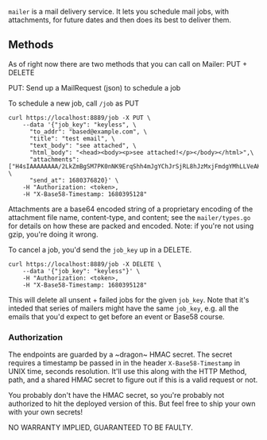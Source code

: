 `mailer` is a mail delivery service. It lets you schedule mail jobs, with attachments, for future dates and then does its best to deliver them.


## Methods

As of right now there are two methods that you can call on Mailer: PUT + DELETE

PUT: Send up a MailRequest (json) to schedule a job

To schedule a new job, call `/job` as PUT

```
curl https://localhost:8889/job -X PUT \
	--data '{"job_key": "keyless", \
	  "to_addr": "based@example.com", \
	  "title": "test email", \
	  "text_body": "see attached", \
	  "html_body": "<head><body><p>see attached!</p></body></html>",\ 
	  "attachments": ["H4sIAAAAAAAA/2LkZmBgSM7PK0nNK9ErqShh4mJgYChJrSjRL8hJzMxjFmdgYMhLLVeAKlEoyVcoL8osSVXIzAMEAAD//2GY2D47AAAA"], \
	  "send_at": 1680376820}' \
	-H "Authorization: <token>,
	-H "X-Base58-Timestamp: 1680395128"
```

Attachments are a base64 encoded string of a proprietary encoding of the attachment file name, content-type, and content; see the `mailer/types.go` for details on how these are packed and encoded. Note: if you're not using gzip, you're doing it wrong.


To cancel a job, you'd send the `job_key` up in a DELETE.

```
curl https://localhost:8889/job -X DELETE \
	--data '{"job_key": "keyless"}' \
	-H "Authorization: <token>,
	-H "X-Base58-Timestamp: 1680395128"
```

This will delete all unsent + failed jobs for the given `job_key`. Note that it's inteded that series of mailers might have the same `job_key`, e.g. all the emails that you'd expect to get before an event or Base58 course.


### Authorization

The endpoints are guarded by a ~dragon~ HMAC secret. The secret requires a timestamp be passed in in the header `X-Base58-Timestamp` in UNIX time, seconds resolution. It'll use this along with the HTTP Method, path, and a shared HMAC secret to figure out if this is a valid request or not.

You probably don't have the HMAC secret, so you're probably not authorized to hit the deployed version of this. But feel free to ship your own with your own secrets!


NO WARRANTY IMPLIED, GUARANTEED TO BE FAULTY.
